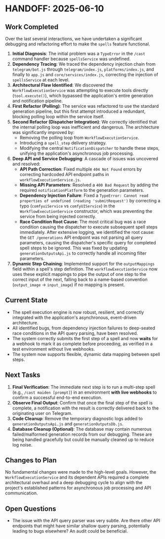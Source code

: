 # HANDOFF: 2025-06-10

## Work Completed

Over the last several interactions, we have undertaken a significant debugging and refactoring effort to make the `spells` feature functional.

1.  **Initial Diagnosis**: The initial problem was a `TypeError` in the `/cast` command handler because `spellsService` was undefined.
2.  **Dependency Tracing**: We traced the dependency injection chain from `telegram/bot.js` through `telegram/index.js`, `platforms/index.js`, and finally to `app.js` and `core/services/index.js`, correcting the injection of `spellsService` at each level.
3.  **Architectural Flaw Identified**: We discovered the `WorkflowExecutionService` was attempting to execute tools directly (`tool.execute()`), which bypassed the application's entire generation and notification pipeline.
4.  **First Refactor (Polling)**: The service was refactored to use the standard generation pipeline, but this first attempt introduced a redundant, blocking polling loop within the service itself.
5.  **Second Refactor (Dispatcher Integration)**: We correctly identified that the internal polling loop was inefficient and dangerous. The architecture was significantly improved by:
    *   Removing the polling loop from `WorkflowExecutionService`.
    *   Introducing a `spell_step` delivery strategy.
    *   Modifying the central `NotificationDispatcher` to handle these steps, unifying the application's asynchronous job processing.
6.  **Deep API and Service Debugging**: A cascade of issues was uncovered and resolved:
    *   **API Path Correction**: Fixed multiple `404 Not Found` errors by correcting hardcoded API endpoint paths in `workflowExecutionService.js`.
    *   **Missing API Parameters**: Resolved a `400 Bad Request` by adding the required `notificationPlatform` to the generation parameters.
    *   **Dependency Injection Failure**: Fixed a `TypeError: Cannot read properties of undefined (reading 'submitRequest')` by correcting a typo (`comfyuiService` vs `comfyUIService`) in the `WorkflowExecutionService` constructor, which was preventing the service from being injected correctly.
    *   **Race Condition Root Cause**: The most critical bug was a race condition causing the dispatcher to execute subsequent spell steps immediately. After extensive logging, we identified the root cause: the `GET /generations` API endpoint was not parsing all query parameters, causing the dispatcher's specific query for completed spell steps to be ignored. This was fixed by updating `generationOutputsApi.js` to correctly handle all incoming filter parameters.
7.  **Dynamic Step Chaining**: Implemented support for the `outputMappings` field within a spell's step definition. The `workflowExecutionService` now uses these explicit mappings to pipe the output of one step to the correct input of the next, falling back to a name-based convention (`output_image` -> `input_image`) if no mapping is present.

## Current State

*   The spell execution engine is now robust, resilient, and correctly integrated with the application's asynchronous, event-driven architecture.
*   All identified bugs, from dependency injection failures to deep-seated race conditions in the API query parsing, have been resolved.
*   The system correctly submits the first step of a spell and now **waits** for a webhook to mark it as complete before proceeding, as verified in a test environment without live webhooks.
*   The system now supports flexible, dynamic data mapping between spell steps.

## Next Tasks

1.  **Final Verification**: The immediate next step is to run a multi-step spell (e.g., `/cast maiden [prompt]`) in an environment **with live webhooks** to confirm a successful end-to-end execution.
2.  **Observe Final Output**: Confirm that once the final step of the spell is complete, a notification with the result is correctly delivered back to the originating user on Telegram.
3.  **Code Cleanup**: Remove the temporary diagnostic logs added to `generationOutputsApi.js` and `generationOutputsDb.js`.
4.  **Database Cleanup (Optional)**: The database may contain numerous failed/malformed generation records from our debugging. These are being handled gracefully but could be manually cleaned up to reduce log noise.

## Changes to Plan

No fundamental changes were made to the high-level goals. However, the `WorkflowExecutionService` and its dependent APIs required a complete architectural overhaul and a deep debugging cycle to align with the project's established patterns for asynchronous job processing and API communication.

## Open Questions

*   The issue with the API query parser was very subtle. Are there other API endpoints that might have similar shallow query parsing, potentially leading to bugs elsewhere? An audit could be beneficial. 
